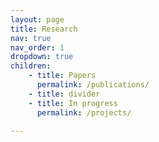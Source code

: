 ```yaml
---
layout: page
title: Research
nav: true
nav_order: 1
dropdown: true
children:
    - title: Papers
      permalink: /publications/
    - title: divider
    - title: In progress
      permalink: /projects/

---
```


